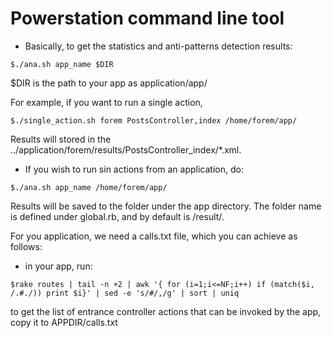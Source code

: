 # Powerstation command line tool

* Basically, to get the statistics and anti-patterns detection results:

```$./ana.sh app_name $DIR```

$DIR is the path to your app as application/app/ 

For example, if you want to run a single action,
```
$./single_action.sh forem PostsController,index /home/forem/app/
```

Results will stored in the ../application/forem/results/PostsController_index/*.xml.

* If you wish to run sin actions from an application, do:
```
$./ana.sh app_name /home/forem/app/
```

Results will be saved to the folder under the app directory.
The folder name is defined under global.rb, and by default is /result/.

For you application, we need a calls.txt file, which you can achieve as follows:

* in your app, run:
```
$rake routes | tail -n +2 | awk '{ for (i=1;i<=NF;i++) if (match($i, /.#./)) print $i}' | sed -e 's/#/,/g' | sort | uniq
```
to get the list of entrance controller actions that can be invoked by the app, copy it to APPDIR/calls.txt



